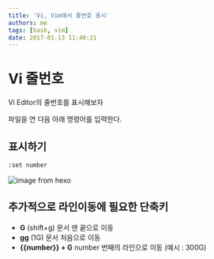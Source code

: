```yaml
---
title: 'Vi, Vim에서 줄번호 표시'
authors: me
tags: [bash, vim]
date: 2017-01-13 11:40:21
---
```


# Vi 줄번호

Vi Editor의 줄번호를 표시해보자

파일을 연 다음 아래 명령어를 입력한다.

## 표시하기

```bash
:set number
```

![image from hexo](https://i.imgur.com/B8J9zVJ.png)

## 추가적으로 라인이동에 필요한 단축키

- **G** (shift+g) 문서 맨 끝으로 이동
- **gg** (1G) 문서 처음으로 이동
- **{{number}} + G** number 번째의 라인으로 이동 (예시 : 300G)

